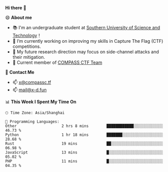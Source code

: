 **Hi there** 👋


😄 **About me**

- 📚 I'm an undergraduate student at [Southern University of Science and Technology](https://www.sustech.edu.cn)！
- 🌱 I’m currently working on improving my skills in Capture The Flag (CTF) competitions.
- 🔭 My future research direction may focus on side-channel attacks and their mitigation.
- 🚩 Current member of [COMPASS CTF Team](https://blog.compassc.tf/) 

👋 **Contact Me**

- 📫 [x@compassc.tf](mailto:x@compassc.tf)
- 📫 [mail@x-d.fun](mailto:mail@x-d.fun)


<!--START_SECTION:waka-->
📊 **This Week I Spent My Time On** 

```text
🕑︎ Time Zone: Asia/Shanghai

💬 Programming Languages: 
Other                    2 hrs 8 mins        ████████████░░░░░░░░░░░░░   46.73 % 
Python                   1 hr 18 mins        ███████░░░░░░░░░░░░░░░░░░   28.68 % 
Rust                     19 mins             ██░░░░░░░░░░░░░░░░░░░░░░░   06.98 % 
JavaScript               13 mins             █░░░░░░░░░░░░░░░░░░░░░░░░   05.02 % 
PHP                      11 mins             █░░░░░░░░░░░░░░░░░░░░░░░░   04.35 % 
```


<!--END_SECTION:waka-->
